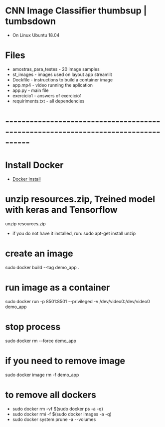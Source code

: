 # CNN Image Classifier thumbsup | tumbsdown
* On Linux Ubuntu 18.04

 
# Files
* amostras_para_testes    -    20 image samples 
* st_images    -    images used on layout app streamlit
* Dockfile    -    instructions to build a container image
* app.mp4   -   video running the aplication 
* app.py  -  main file
* exercicio1 - answers of exercicio1
* requiriments.txt - all dependencies

# ----------------------------------------------------------------------------------
# Install Docker

* [Docker Install](https://docs.docker.com/engine/install/ubuntu/)

# unzip resources.zip, Treined model with keras and Tensorflow
unzip resources.zip

* if you do not have it installed, run: sudo apt-get install unzip
# create an image
sudo docker build --tag demo_app .

# run image as a container
sudo docker run -p 8501:8501 --privileged -v /dev/video0:/dev/video0  demo_app

# stop process
sudo docker rm --force demo_app

# if you need to remove image
sudo docker image rm -f demo_app

# to remove all dockers
* sudo docker rm -vf $(sudo docker ps -a -q)
* sudo docker rmi -f $(sudo docker images -a -q)
* sudo docker system prune -a --volumes



